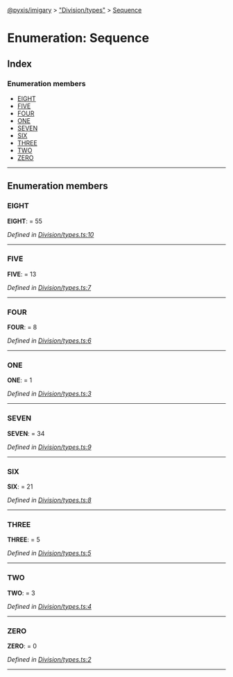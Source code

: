 [@pyxis/imigary](../README.md) > ["Division/types"](../modules/_division_types_.md) > [Sequence](../enums/_division_types_.sequence.md)

# Enumeration: Sequence

## Index

### Enumeration members

* [EIGHT](_division_types_.sequence.md#eight)
* [FIVE](_division_types_.sequence.md#five)
* [FOUR](_division_types_.sequence.md#four)
* [ONE](_division_types_.sequence.md#one)
* [SEVEN](_division_types_.sequence.md#seven)
* [SIX](_division_types_.sequence.md#six)
* [THREE](_division_types_.sequence.md#three)
* [TWO](_division_types_.sequence.md#two)
* [ZERO](_division_types_.sequence.md#zero)

---

## Enumeration members

<a id="eight"></a>

###  EIGHT

**EIGHT**:  = 55

*Defined in [Division/types.ts:10](https://github.com/creaux/pyxis/blob/f13ba2a/packages/imigary/src/Division/types.ts#L10)*

___
<a id="five"></a>

###  FIVE

**FIVE**:  = 13

*Defined in [Division/types.ts:7](https://github.com/creaux/pyxis/blob/f13ba2a/packages/imigary/src/Division/types.ts#L7)*

___
<a id="four"></a>

###  FOUR

**FOUR**:  = 8

*Defined in [Division/types.ts:6](https://github.com/creaux/pyxis/blob/f13ba2a/packages/imigary/src/Division/types.ts#L6)*

___
<a id="one"></a>

###  ONE

**ONE**:  = 1

*Defined in [Division/types.ts:3](https://github.com/creaux/pyxis/blob/f13ba2a/packages/imigary/src/Division/types.ts#L3)*

___
<a id="seven"></a>

###  SEVEN

**SEVEN**:  = 34

*Defined in [Division/types.ts:9](https://github.com/creaux/pyxis/blob/f13ba2a/packages/imigary/src/Division/types.ts#L9)*

___
<a id="six"></a>

###  SIX

**SIX**:  = 21

*Defined in [Division/types.ts:8](https://github.com/creaux/pyxis/blob/f13ba2a/packages/imigary/src/Division/types.ts#L8)*

___
<a id="three"></a>

###  THREE

**THREE**:  = 5

*Defined in [Division/types.ts:5](https://github.com/creaux/pyxis/blob/f13ba2a/packages/imigary/src/Division/types.ts#L5)*

___
<a id="two"></a>

###  TWO

**TWO**:  = 3

*Defined in [Division/types.ts:4](https://github.com/creaux/pyxis/blob/f13ba2a/packages/imigary/src/Division/types.ts#L4)*

___
<a id="zero"></a>

###  ZERO

**ZERO**:  = 0

*Defined in [Division/types.ts:2](https://github.com/creaux/pyxis/blob/f13ba2a/packages/imigary/src/Division/types.ts#L2)*

___


